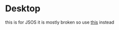 # Desktop
this is for JSOS it is mostly broken
so use [this](https://github.com/chickencuber/desktopenv) instead
